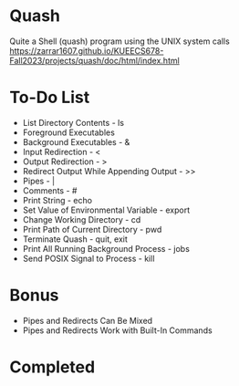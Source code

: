 # Quash
Quite a Shell (quash) program using the UNIX system calls
https://zarrar1607.github.io/KUEECS678-Fall2023/projects/quash/doc/html/index.html

# To-Do List
- List Directory Contents - ls
- Foreground Executables
- Background Executables - &
- Input Redirection - <
- Output Redirection - >
- Redirect Output While Appending Output - >>
- Pipes - |
- Comments - #
- Print String - echo
- Set Value of Environmental Variable - export
- Change Working Directory - cd
- Print Path of Current Directory - pwd
- Terminate Quash - quit, exit
- Print All Running Background Process - jobs
- Send POSIX Signal to Process - kill

# Bonus
- Pipes and Redirects Can Be Mixed
- Pipes and Redirects Work with Built-In Commands

# Completed
